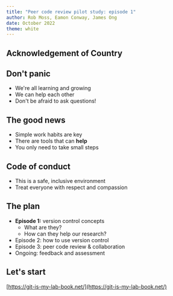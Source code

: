 ```yaml
---
title: "Peer code review pilot study: episode 1"
author: Rob Moss, Eamon Conway, James Ong
date: October 2022
theme: white
---
```


## Acknowledgement of Country

## Don't panic

- We're all learning and growing
- We can help each other
- Don't be afraid to ask questions!

## The good news

- Simple work habits are key
- There are tools that can **help**
- You only need to take small steps

## Code of conduct

- This is a safe, inclusive environment
- Treat everyone with respect and compassion

## The plan

- **Episode 1:** version control concepts
  - What are they?
  - How can they help our research?
- Episode 2: how to use version control
- Episode 3: peer code review & collaboration
- Ongoing: feedback and assessment

## Let's start

[https://git-is-my-lab-book.net/](https://git-is-my-lab-book.net/)
